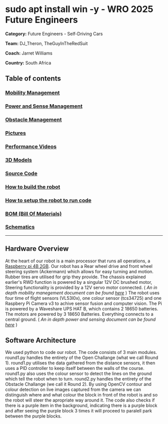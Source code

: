 # sudo apt install win -y - WRO 2025 Future Engineers
**Category:** Future Engineers - Self-Driving Cars

**Team:** DJ_Theron, TheGuyInTheRedSuit

**Coach:** Jarret Williams

**Country:** South Africa

## Table of contents
### [Mobility Management](/docs/mobility-manegement.md)
### [Power and Sense Management](/docs/power-and-sense.md)
### [Obstacle Management](/docs/obstacle-management.md)
### [Pictures](/docs/images/)
### [Performance Videos](/videos/demo-vids.md)
### [3D Models](/hardware/3d_models/)
### [Source Code](/software/src/)
### [How to build the robot](/hardware/howtobuild.md)
### [How to setup the robot to run code](/software/setup.md)
### [BOM (Bill Of Materials)](/hardware/bom/bill-of-materials.csv)
### [Schematics](/hardware/schematics/)

---

## Hardware Overview
At the heart of our robot is a main processor that runs all operations, a [Raspberry pi 4B 2GB](/docs/images/component_photos/RaspberryPi4B.jpg). Our robot has a Rear wheel drive and front wheel steering system (Ackermann) which allows for easy turning and motion. Rubber tires are utilised for grip they provide. The chassis explained earlier's RWD function is powered by a singular 12V DC brushed motor, Steering functionality is provided by a 12V servo motor connected. 
( _An in depth mobility manegement document can be found [here](/docs/mobility-manegement.md)_ )
The robot uses four time of flight sensors (VL53l0x), one colour sensor (tcs34725) and one Raspbery Pi Camera v3 to achive sensor fusion and computer vision. The Pi is powered by a Waveshare UPS HAT B, which contains 2 18650 batteries. The motors are powered by 3 18650 Batteries. Everything connects to a central ground. ( _An in depth power and sensing document can be found [here](/docs/power-and-sense.md)_ )
## Software Architecture
We used python to code our robot. The code consists of 3 main modules. round1.py handles the entirety of the Open Challange (what we call Round 1). round1.py utilises the data gathered from the distance sensors, it then uses a PID controller to keep itself between the walls of the course. round1.py also uses the colour sensor to detect the lines on the ground which tell the robot when to turn. round2.py handles the entirety of the Obstacle Challange (we call it Round 2). By using OpenCV contour and colour detection on live images captured from the camera we can distinguish where and what colour the block in front of the robot is and so the robot will steer the apropriate way around it. The code also checks if there is a purple item in the background, indicating there is a purple block and after seeing the purple block 3 times it will proceed to paralell park between the purple blocks. 
